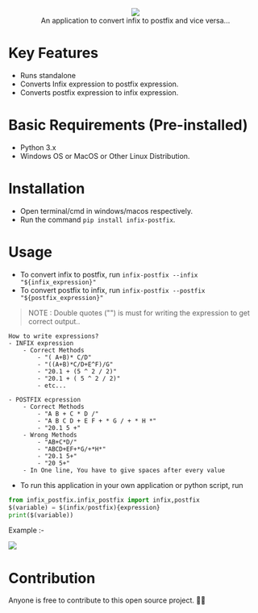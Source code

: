 <div align="center">
<p>
<image src="./res/banner.jpg"/><br>
An application to convert infix to postfix and vice versa...</p>
</div>

# Key Features
- Runs standalone
- Converts Infix expression to postfix expression.
- Converts postfix expression to infix expression.


# Basic Requirements (Pre-installed)
- Python 3.x
- Windows OS or MacOS or Other Linux Distribution.


# Installation
- Open terminal/cmd in windows/macos respectively.
- Run the command `pip install infix-postfix`.


# Usage
- To convert infix to postfix, run `infix-postfix --infix "${infix_expression}"`
- To convert postfix to infix, run `infix-postfix --postfix "${postfix_expression}"`
> NOTE : Double quotes ("") is must for writing the expression to get correct output..

```
How to write expressions? 
- INFIX expression
    - Correct Methods
        - "( A+B)* C/D"
        - "((A+B)*C/D+E^F)/G"
        - "20.1 + (5 ^ 2 / 2)"
        - "20.1 + ( 5 ^ 2 / 2)"
        - etc...

- POSTFIX ecpression
    - Correct Methods
        - "A B + C * D /"
        - "A B C D + E F + * G / + * H *"
        - "20.1 5 +"
    - Wrong Methods
        - "AB+C*D/"
        - "ABCD+EF+*G/+*H*"
        - "20.1 5+"
        - "20 5+"
    - In One line, You have to give spaces after every value
```


- To run this application in your own application or python script, run
 
```python
from infix_postfix.infix_postfix import infix,postfix
$(variable) = $(infix/postfix){expression}
print($(variable))
```

Example :- 



<image src="./res/example.jpg" />

# Contribution
Anyone is free to contribute to this open source project. 🎉🎉


